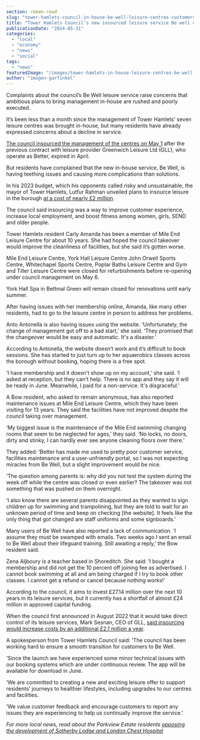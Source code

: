 ```yaml
---
section: roman-road
slug: "tower-hamlets-council-in-house-be-well-leisure-centres-customers-complain"
title: "Tower Hamlets Council’s new insourced leisure service Be well off to a chaotic start"
publicationDate: "2024-05-31"
categories: 
  - "local"
  - "economy"
  - "news"
  - "social"
tags: 
  - "news"
featuredImage: "/images/tower-hamlets-in-house-leisure-centres-be-well.jpg"
author: "imogen-garfinkel"
---
```


Complaints about the council’s Be Well leisure service raise concerns that ambitious plans to bring management in-house are rushed and poorly executed.

It’s been less than a month since the management of Tower Hamlets’ seven leisure centres was brought in-house, but many residents have already expressed concerns about a decline in service. 

[The council insourced the management of the centres on May 1](https://romanroadlondon.com/leisure-services-closed-til-may-as-tower-hamlets-brings-services-inhouse/) after the previous contract with leisure provider Greenwich Leisure Ltd (GLL), who operate as Better, expired in April.

But residents have complained that the new in-house service, Be Well, is having teething issues and causing more complications than solutions. 

In his 2023 budget, which his opponents called risky and unsustainable, the mayor of Tower Hamlets, Lutfur Rahman unveiled plans to insource leisure in the borough [at a cost of nearly £2 million](https://www.bbc.co.uk/news/uk-england-london-64596375). 

The council said insourcing was a way to improve customer experience, increase local employment, and boost fitness among women, girls, SEND and older people. 

Tower Hamlets resident Carly Amanda has been a member of Mile End Leisure Centre for about 10 years. She had hoped the council takeover would improve the cleanliness of facilities, but she said it’s gotten worse. 

Mile End Leisure Centre, York Hall Leisure Centre John Orwell Sports Centre, Whitechapel Sports Centre, Poplar Baths Leisure Centre and Gym and Tiller Leisure Centre were closed for refurbishments before re-opening under council management on May 6. 

York Hall Spa in Bethnal Green will remain closed for renovations until early summer. 

After having issues with her membership online, Amanda, like many other residents, had to go to the leisure centre in person to address her problems.

Anto Antonella is also having issues using the website. ‘Unfortunately, the change of management got off to a bad start,’ she said. ‘They promised that the changeover would be easy and automatic. It's a disaster.’

According to Antonella, the website doesn’t work and it’s difficult to book sessions. She has started to just turn up to her aquaerobics classes across the borough without booking, hoping there is a free spot.

‘I have membership and it doesn't show up on my account,’ she said. ‘I asked at reception, but they can't help. There is no app and they say it will be ready in June. Meanwhile, I paid for a non-service. It's disgraceful.’

A Bow resident, who asked to remain anonymous, has also reported maintenance issues at Mile End Leisure Centre, which they have been visiting for 13 years. They said the facilities have not improved despite the council taking over management.

‘My biggest issue is the maintenance of the Mile End swimming changing rooms that seem to be neglected for ages,’ they said. ‘No locks, no doors, dirty and stinky, I can hardly ever see anyone cleaning floors over there.’

They added: ‘Better has made me used to pretty poor customer service, facilities maintenance and a user-unfriendly portal, so I was not expecting miracles from Be Well, but a slight improvement would be nice.

‘The question among parents is: why did you not test the system during the week off while the centre was closed or even earlier? The takeover was not something that was pushed on them overnight.

‘I also know there are several parents disappointed as they wanted to sign children up for swimming and trampolining, but they are told to wait for an unknown period of time and keep on checking \[the website\]. It feels like the only thing that got changed are staff uniforms and some signboards.’

Many users of Be Well have also reported a lack of communication. ‘I assume they must be swamped with emails. Two weeks ago I sent an email to Be Well about their lifeguard training. Still awaiting a reply,’ the Bow resident said. 

Zena Aljboury is a teacher based in Shoreditch. She said: ‘I bought a membership and did not get the 10 percent off joining fee as advertised. I cannot book swimming at all and am being charged if I try to book other classes. I cannot get a refund or cancel because nothing works!’

According to the council, it aims to invest £27.14 million over the next 10 years in its leisure services, but it currently has a shortfall of almost £24 million in approved capital funding. 

When the council first announced in August 2022 that it would take direct control of its leisure services, Mark Sesnan, CEO of GLL, [said insourcing would increase costs by an additional £2.1 million a year](https://www.leisureopportunities.co.uk/news/Mark-Sesnan-GLL-CEO-blasts-Tower-Hamlet-Council-decision-to-insource-leisure-services/349919).

A spokesperson from Tower Hamlets Council said: ‘The council has been working hard to ensure a smooth transition for customers to Be Well.  

‘Since the launch we have experienced some minor technical issues with our booking systems which are under continuous review. The app will be available for download in June.

‘We are committed to creating a new and exciting leisure offer to support residents’ journeys to healthier lifestyles, including upgrades to our centres and facilities.

‘We value customer feedback and encourage customers to report any issues they are experiencing to help us continually improve the service.’

_For more local news, read about the Parkview Estate residents [opposing the development of Sotherby Lodge and London Chest Hospital](https://romanroadlondon.com/park-view-residents-petition-oppose-development-sotherby-lodge-london-chest-hospital-mulberry-tree/)_


